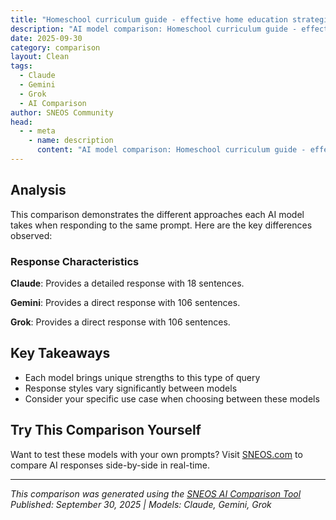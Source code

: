 ```yaml
---
title: "Homeschool curriculum guide - effective home education strategies"
description: "AI model comparison: Homeschool curriculum guide - effective home education strategies..."
date: 2025-09-30
category: comparison
layout: Clean
tags:
  - Claude
  - Gemini
  - Grok
  - AI Comparison
author: SNEOS Community
head:
  - - meta
    - name: description
      content: "AI model comparison: Homeschool curriculum guide - effective home education strategies..."
---
```


<ChatComparison
  title="Homeschool curriculum guide - effective home education strategies"
  prompt="Homeschool curriculum guide - effective home education strategies"
  :responses='{"Claude": "# Complete Homeschool Curriculum Guide\n\n## Getting Started with Homeschooling\n\n### Understanding Your Legal Requirements\n- **Research state laws**: Each state has different requirements for homeschooling\n- **Documentation needed**: Keep records of attendance, curriculum, and progress\n- **Testing requirements**: Some states require standardized testing\n- **Notification process**: File necessary paperwork with local school districts\n\n### Choosing Your Homeschool Approach\n\n#### **Traditional/School-at-Home**\n- Structured curriculum with textbooks and workbooks\n- Set schedule similar to public school\n- Clear lesson plans and grade levels\n\n#### **Unit Studies**\n- Integrated learning around specific themes\n- Combines multiple subjects through one topic\n- Great for multi-level teaching\n\n#### **Charlotte Mason Method**\n- Literature-based learning with \u0022living books\u0022\n- Nature study and outdoor education\n- Short lessons with full attention\n\n#### **Montessori Method**\n- Child-led learning with prepared environments\n- Hands-on materials and self-correction\n- Mixed age groups and extended work periods\n\n#### **Waldorf/Steiner Education**\n- Emphasis on imagination and creativity\n- Delayed academics until age 7\n- Rhythm and routine in daily life\n\n#### **Unschooling**\n- Child-directed learning based on interests\n- No formal curriculum or schedule\n- Learning through life experiences\n\n## Core Subject Curriculum Planning\n\n### **Language Arts**\n\n#### Elementary (K-5)\n- **Phonics and reading**: Systematic phonics instruction\n- **Writing**: Handwriting, spelling, basic composition\n- **Literature**: Read-alouds, independent reading\n- **Grammar**: Basic sentence structure and parts of speech\n\n#### Middle School (6-8)\n- **Reading comprehension**: Various genres and complexity levels\n- **Writing**: Essays, creative writing, research skills\n- **Grammar**: Advanced concepts and sentence analysis\n- **Literature**: Classic and contemporary works\n\n#### High School (9-12)\n- **Literature**: World literature, American literature, British literature\n- **Composition**: Academic writing, research papers\n- **Speech**: Public speaking and debate\n- **Language study**: Foreign language options\n\n### **Mathematics**\n\n#### Elementary Sequence\n1. **Kindergarten**: Number recognition, counting, basic shapes\n2. **Grade 1**: Addition/subtraction to 20, place value\n3. **Grade 2**: Two-digit arithmetic, measurement basics\n4. **Grade 3**: Multiplication/division, fractions introduction\n5. **Grade 4**: Multi-digit operations, decimals\n6. **Grade 5**: Advanced fractions, geometry, data analysis\n\n#### Middle/High School Sequence\n1. **Pre-Algebra** (Grade 6-7)\n2. **Algebra I** (Grade 8-9)\n3. **Geometry** (Grade 9-10)\n4. **Algebra II** (Grade 10-11)\n5. **Pre-Calculus** (Grade 11-12)\n6. **Calculus** (Grade 12)\n\n### **Science**\n\n#### Elementary Focus\n- **Nature study**: Observation and documentation\n- **Simple experiments**: Hands-on discovery\n- **Life science**: Plants, animals, human body\n- **Physical science**: States of matter, simple machines\n- **Earth science**: Weather, seasons, basic astronomy\n\n#### Middle School Progression\n- **Grade 6**: Earth science and astronomy\n- **Grade 7**: Life science and biology basics\n- **Grade 8**: Physical science and chemistry introduction\n\n#### High School Requirements\n- **Biology**: One full year with lab component\n- **Chemistry**: One year (often required for college prep)\n- **Physics**: One year of conceptual or algebra-based physics\n- **Electives**: Environmental science, anatomy, advanced courses\n\n### **Social Studies**\n\n#### Elementary Scope\n- **Early elementary**: Family, community, basic geography\n- **Upper elementary**: State history, U.S. history overview, world cultures\n\n#### Middle School Focus\n- **Grade 6**: Ancient civilizations\n- **Grade 7**: Medieval history through Renaissance\n- **Grade 8**: U.S. history through Civil War\n\n#### High School Requirements\n- **World History**: Ancient through modern times\n- **U.S. History**: Comprehensive survey course\n- **Government/Civics**: Constitution, political systems\n- **Economics**: Basic economic principles\n- **Geography**: World geography and cultures\n\n## Effective Teaching Strategies\n\n### **Creating Structure**\n- **Daily schedules**: Consistent routine with flexibility\n- **Learning spaces**: Dedicated areas for different", "Gemini": "Okay, let\u0027s break down effective homeschool strategies and how to create a curriculum guide. This is a big topic, so I\u0027ll provide a comprehensive overview and then suggest resources for digging deeper.\n\n**I. Understanding Your Homeschooling Philosophy and Goals**\n\n* **Why Homeschool?** This is the most fundamental question. Knowing your \u0022why\u0022 will guide your decisions and keep you motivated. Common reasons include:\n * Academic excellence (tailored learning)\n * Religious or moral values\n * Social concerns (bullying, peer pressure)\n * Special needs accommodations\n * Flexibility and family time\n* **Define Your Educational Goals:** What do you want your child to achieve academically, socially, emotionally, and spiritually? Think long-term and short-term.\n * *Examples:* Mastering specific skills (reading, writing, coding), developing critical thinking, fostering creativity, cultivating a love of learning, building strong character, preparing for college, or pursuing a trade.\n* **Learning Styles \u0026 Strengths:** Identify how your child learns best. Are they:\n * *Visual learners?* (Respond well to images, diagrams, videos)\n * *Auditory learners?* (Learn best through listening, discussions)\n * *Kinesthetic learners?* (Learn through movement, hands-on activities)\n * *Read/Write Learners?* (Learn best through reading and writing)\n * Consider multiple intelligences (e.g., musical, interpersonal, logical-mathematical).\n* **Your Teaching Style:** Reflect on your own strengths and preferences as a teacher. Are you organized? Creative? Patient? How much time can you dedicate? Be realistic about what you can handle.\n* **Your State\u0027s Requirements:** Research your state\u0027s homeschooling laws. Requirements vary widely and may include:\n * Notification of intent to homeschool\n * Minimum required subjects\n * Standardized testing\n * Portfolio reviews\n * Teacher qualifications\n\n**II. Curriculum Options and Resources**\n\nThis is where you choose what to teach and how to teach it. Here\u0027s a breakdown of the main approaches:\n\n* **All-in-One Curriculum Packages:** These provide everything you need for a specific grade level, often including textbooks, workbooks, teacher\u0027s guides, and online resources.\n * *Pros:* Convenient, structured, saves time on planning.\n * *Cons:* Can be expensive, may not be adaptable to individual needs, can be rigid.\n * *Examples:* Abeka, Bob Jones University Press, Sonlight, Calvert Education, Time4Learning (online), Connections Academy (online public school at home).\n* **Individual Subject Curricula:** You select resources for each subject separately.\n * *Pros:* Highly customizable, can choose the best resources for each subject and learning style, often more affordable than all-in-one packages.\n * *Cons:* Requires more research and planning.\n * *Examples:*\n * *Math:* Saxon Math, Singapore Math, Math-U-See, Life of Fred\n * *Language Arts:* Institute for Excellence in Writing (IEW), The Good and the Beautiful, Writing \u0026 Rhetoric, All About Reading/Spelling\n * *Science:* Apologia, Berean Builders, Mystery Science, R.E.A.L. Science Odyssey\n * *History:* Story of the World, The Mystery of History, Notgrass History\n* **Unit Studies:** Organize learning around a central theme or topic, integrating multiple subjects.\n * *Pros:* Engaging, allows for deeper exploration of topics, caters to different learning styles.\n * *Cons:* Requires significant planning, may need to supplement to ensure all required subjects are covered.\n * *Examples:* Five in a Row, Amanda Bennett Unit Studies, DIY unit studies based on interests.\n* **Unschooling:** A student-led approach where learning is driven by the child\u0027s interests and curiosity. Less structured than other methods.\n * *Pros:* Highly engaging, fosters a love of learning, allows for deep exploration of interests.\n * *Cons:* Requires trust and flexibility, may be challenging to meet state requirements, can be difficult to assess progress.\n* **Online Homeschool Programs:** Fully online curricula, often with live classes and teacher support.\n * *Pros:* Structured, provides accountability, access to certified teachers.\n * *Cons:* Can be expensive, less flexibility than other options, may require significant screen time.\n * *Examples:* K12, Connections Academy, Khan Academy, Outschool\n* **Free Resources:** Many free resources are available online and at your local library.\n * *Pros:* Affordable, accessible.\n * *Cons:* Requires more curation and planning.\n * *Examples:* Khan Academy, CK-12 Foundation, AmblesideOnline (Charlotte Mason curriculum), Project Gutenberg (free ebooks), libraries.\n\n**III. Creating Your Curriculum Guide**\n\nA curriculum guide is your roadmap for the year. Here\u0027s how to create one:\n\n1. **Start with the End in Mind:** What do you want your child to know and be able to do by the end of the year in each subject? Refer to your educational goals and state requirements.\n2. **Subject-by-Subject Breakdown:** For each subject:\n * **Chosen Curriculum/Resources:** List the specific books, websites, programs, and materials you\u0027ll use.\n * **Scope and Sequence:** Outline the topics you\u0027ll cover in a logical order. Many curriculum providers offer a scope and sequence, otherwise you can create your own by looking at state standards and other curriculum offerings.\n * **Weekly/Monthly Schedule:** Break down the scope and sequence into manageable weekly or monthly goals. This is where you plan specific activities, readings, and assignments. *Example: Week 1: Math - Review addition and subtraction; Language Arts - Read chapter 1 of \u0022Charlotte\u0027s Web\u0022; History - Introduction to Ancient Egypt.*\n * **Assessment Methods:** How will you assess your child\u0027s progress? Consider:\n * Tests and quizzes\n * Projects\n * Writing assignments\n * Oral presentations\n * Portfolio reviews\n * Informal observation\n3. **Record Keeping:**\n * *Attendance Log:* Keep track of the days you homeschool.\n * *Grading System (if applicable):* Decide how you\u0027ll grade assignments and calculate overall grades.\n * *Portfolio (optional):* Collect samples of your child\u0027s work to demonstrate progress.\n4. **Flexibility is Key:** Life happens! Build in flexibility to your schedule. Don\u0027t be afraid to adjust your plans as needed based on your child\u0027s progress and interests.\n\n**IV. Effective Home Education Strategies**\n\n* **Create a Dedicated Learning Space:** Even a small, organized area can help your child focus.\n* **Establish a Routine:** A consistent daily or weekly schedule provides structure and predictability.\n* **Make Learning Fun and Engaging:** Use games, hands-on activities, field trips, and real-world applications to make learning more enjoyable.\n* **Tailor Instruction to Your Child\u0027s Needs:** Adapt your teaching methods and materials to your child\u0027s learning style and pace.\n* **Foster Independence:** Encourage your child to take ownership of their learning.\n* **Provide Opportunities for Socialization:** Join a homeschool co-op, participate in extracurricular activities, or connect with other homeschooling families.\n* **Take Breaks:** Regular breaks are essential for both you and your child.\n* **Self-Care:** Homeschooling is demanding. Make time for your own well-being.\n* **Don\u0027t Compare:** Every child and every homeschooling journey is unique. Focus on your own child\u0027s progress and celebrate their achievements.\n* **Seek Support:** Connect with other homeschooling families, join online forums, or consult with experienced homeschoolers.\n\n**V. Resources for Further Exploration**\n\n* **Websites:**\n * HSLDA (Home School Legal Defense Association): Provides legal information and support for homeschoolers.\n * TheHomeSchoolMom.com: A comprehensive resource for all things homeschooling.\n * Khan Academy: Free online learning resources for many subjects.\n * Education.com: Worksheets, games, and other educational resources.\n* **Books:**\n * *The Well-Trained Mind: A Guide to Classical Education at Home* by Susan Wise Bauer and Jessie Wise\n * *Homeschooling for Dummies* by Carol Topp, CPA\n * *Teach Your Own: The John Holt Book of Homeschooling* by John Holt\n* **Homeschool Conventions and Conferences:** A great way to learn about curriculum options, connect with other homeschoolers, and get inspired.\n\n**VI. Important Considerations**\n\n* **Burnout:** Homeschooling can be demanding. Recognize the signs of burnout (for both you and your child) and take steps to prevent it.\n* **Special Needs:** If your child has special needs, research specialized curricula and resources. Consider working with a special education professional.\n* **Technology:** Use technology wisely. Limit screen time and choose educational apps and websites carefully.\n* **College Preparation:** If your child plans to attend college, research college admission requirements and plan your curriculum accordingly.\n* **Homeschool Co-ops:** Co-ops can offer support, socialization, and shared teaching responsibilities.\n\nThis is a starting point! Homeschooling is a journey, and you\u0027ll learn and adapt as you go. Good luck!\n", "Grok": "Designing an effective homeschool curriculum guide and implementing successful home education strategies requires careful planning, flexibility, and a focus on the unique needs of your child. Below is a comprehensive guide to help you create a structured yet adaptable homeschooling plan, along with proven strategies to ensure a successful learning experience.\n\n---\n\n### **Homeschool Curriculum Guide**\n\n#### **1. Assess Your Child\u2019s Needs and Interests**\n- **Learning Style:** Identify whether your child is a visual, auditory, kinesthetic, or mixed learner to tailor teaching methods.\n- **Interests and Goals:** Incorporate subjects or topics they are passionate about to keep them engaged.\n- **Skill Level:** Evaluate their current academic standing in core subjects (reading, writing, math, etc.) using placement tests or prior school records.\n- **State Requirements:** Research your state or country\u2019s homeschooling laws to ensure compliance with mandatory subjects, hours, or testing.\n\n#### **2. Choose a Curriculum Framework**\nSelect a curriculum style that aligns with your educational philosophy and your child\u2019s needs. Here are some popular approaches:\n- **Traditional:** Mimics public school structure (textbooks, worksheets, tests). Examples: Abeka, Calvert.\n- **Classical:** Focuses on logic, rhetoric, and critical thinking, often using historical texts (e.g., The Well-Trained Mind by Susan Wise Bauer).\n- **Montessori:** Emphasizes hands-on, self-directed learning with a focus on independence.\n- **Waldorf:** Focuses on creativity, imagination, and holistic development, minimizing early academics.\n- **Unit Studies:** Integrates multiple subjects around a central theme (e.g., studying the ocean through science, history, and art).\n- **Unschooling:** Child-led learning based on interests, with less formal structure.\n- **Eclectic:** Combines elements from various approaches for a customized experience.\n\n#### **3. Core Subjects to Include**\nMost homeschool curriculums should cover these essential areas (adjust based on age and grade level):\n- **Math:** Arithmetic, algebra, geometry, etc. (e.g., Khan Academy, Saxon Math, Math-U-See).\n- **Language Arts:** Reading, writing, grammar, spelling, and literature (e.g., Easy Peasy, The Good and the Beautiful).\n- **Science:** Biology, chemistry, physics, earth science (e.g., Apologia, Mystery Science).\n- **Social Studies/History:** Geography, world history, civics (e.g., Story of the World, Notgrass History).\n- **Physical Education:** Sports, outdoor activities, or health topics.\n- **Electives:** Art, music, foreign language, coding, or other interests.\n\n#### **4. Create a Yearly and Daily Schedule**\n- **Yearly Plan:** Break down the curriculum into semesters or quarters, setting goals for each subject (e.g., complete X chapters by December).\n- **Daily Schedule:** Allocate time for each subject while allowing flexibility for breaks, projects, or spontaneous learning. Example:\n - 8:30 AM - 9:30 AM: Math\n - 9:30 AM - 10:30 AM: Language Arts\n - 10:30 AM - 11:00 AM: Break/Physical Activity\n - 11:00 AM - 12:00 PM: Science or History\n - 12:00 PM - 1:00 PM: Lunch\n - 1:00 PM - 2:00 PM: Electives or Projects\n- **Flexibility:** Adjust based on what works for your family. Some families prefer block scheduling (focusing on fewer subjects per day) or year-round schooling with shorter breaks.\n\n#### **5. Resources and Tools**\n- **Curriculum Providers:** Purchase complete grade-level curriculums (e.g., Sonlight, Time4Learning) or individual subject materials.\n- **Online Platforms:** Use free or affordable resources like Khan Academy, Duolingo (languages), or YouTube educational channels.\n- **Libraries:** Access books, audiobooks, and educational DVDs for free.\n- **Homeschool Co-ops:** Join local groups for shared classes, field trips, or socialization.\n- **Record Keeping:** Use planners, apps (like Homeschool Manager), or spreadsheets to track progress, grades, and attendance.\n\n#### **6. Assessment and Evaluation**\n- **Regular Check-ins:** Use quizzes, projects, or discussions to gauge understanding weekly or monthly.\n- **Portfolio:** Document projects, essays, and artwork to showcase learning.\n- **Standardized Testing:** Some states require annual testing (e.g., CAT, Iowa Test of Basic Skills). Even if not required, testing can help measure progress.\n- **Adjustments:** If a subject or method isn\u2019t working, adapt the curriculum or approach without hesitation.\n\n---\n\n### **Effective Home Education Strategies**\n\n#### **1. Create a Conducive Learning Environment**\n- **Dedicated Space:** Set up a quiet, organized area for learning with minimal distractions. Include supplies like books, notebooks, and a computer if needed.\n- **Routine:** Establish consistent start and end times to build discipline, but allow for flexibility on tough days.\n- **Comfort:** Ensure ergonomic seating and good lighting to make long study sessions manageable.\n\n#### **2. Foster Independent Learning**\n- **Set Goals:** Teach your child to set short- and long-term academic goals (e.g., finish a book by the end of the week).\n- **Research Skills:** Encourage them to find answers using books, websites, or experiments rather than providing all solutions.\n- **Time Management:** Use timers or checklists to help them manage tasks and build self-discipline.\n\n#### **3. Incorporate Hands-On and Real-World Learning**\n- **Field Trips:** Visit museums, zoos, historical sites, or nature trails to bring lessons to life.\n- **Projects:** Use cooking to teach fractions, gardening for biology, or budgeting for math.\n- **Community Involvement:** Volunteer or participate in local events to develop social and civic skills.\n\n#### **4. Encourage Socialization**\n- **Co-ops and Groups:** Join homeschool organizations for group learning, sports, or extracurriculars.\n- **Clubs and Classes:** Enroll in community programs like art, dance, or martial arts.\n- **Playdates and Friends:** Arrange regular meetups with peers to build social connections.\n\n#### **5. Balance Academics with Life Skills**\n- Teach practical skills alongside academics, such as:\n - Financial literacy (budgeting, saving)\n - Cooking and meal planning\n - Household chores and organization\n - Time management and problem-solving\n- These skills prepare children for adulthood and complement traditional learning.\n\n#### **6. Use Technology Wisely**\n- **Educational Apps:** Leverage tools like IXL, Quizlet, or Prodigy for interactive learning.\n- **Limit Screen Time:** Balance online learning with offline activities to prevent burnout or distraction.\n- **Online Communities:** Join forums (e.g., Facebook homeschool groups) for support and resource sharing.\n\n#### **7. Prioritize Parent-Teacher Balance**\n- **Self-Care:** Take breaks and set boundaries to avoid burnout as both parent and educator.\n- **Training:** Attend homeschool conferences or webinars to learn new teaching strategies.\n- **Delegate:** If possible, outsource subjects you\u2019re less confident in through tutors, online courses, or co-ops.\n\n#### **8. Adapt to Challenges**\n- **Motivation Issues:** If a child resists learning, explore new methods (e.g., gamification, rewards) or revisit their interests.\n- **Learning Gaps:** Address weaknesses with targeted resources or tutoring while focusing on strengths to build confidence.\n- **Family Dynamics:** Involve siblings in group activities or projects to foster teamwork, and carve out one-on-one time for individualized attention.\n\n---\n\n### **Sample Weekly Homeschool Schedule (Elementary Level)**\n| **Day** | **Morning (8:30\u201311:30 AM)** | **Afternoon (1:00\u20133:00 PM)** |\n|---------------|-----------------------------------|-------------------------------|\n| Monday | Math, Reading, Writing | Science Experiment, Art |\n| Tuesday | Math, Spelling, Grammar | History, Physical Education |\n| Wednesday | Math, Literature, Handwriting | Geography, Music |\n| Thursday | Math, Reading, Writing | Science Reading, Coding |\n| Friday | Math, Spelling, Review | Field Trip or Project Work |\n\n*Note: Adjust times and subjects based on age, needs, and family schedule.*\n\n---\n\n### **Additional Tips for Success**\n- **Start Small:** If new to homeschooling, begin with a few subjects and gradually expand as you gain confidence.\n- **Celebrate Achievements:** Recognize milestones, whether completing a book or mastering a skill, to boost morale.\n- **Stay Connected:** Network with other homeschooling families for support, advice, and shared experiences.\n- **Document Everything:** Keep records of lessons, activities, and progress for personal reference or legal requirements.\n\n---\n\nHomeschooling is a rewarding journey that allows for personalized education tailored to your child\u2019s unique needs. By combining a well-structured curriculum with effective teaching strategies, you can foster a love of learning while preparing your child for future success. If you have specific questions or need help with a particular subject or age group, let me know!"}' 
  published-date="22:46"
/>

## Analysis

This comparison demonstrates the different approaches each AI model takes when responding to the same prompt. Here are the key differences observed:

### Response Characteristics

**Claude**: Provides a detailed response with 18 sentences. 

**Gemini**: Provides a direct response with 106 sentences. 

**Grok**: Provides a direct response with 106 sentences. 

## Key Takeaways

- Each model brings unique strengths to this type of query
- Response styles vary significantly between models
- Consider your specific use case when choosing between these models

## Try This Comparison Yourself

Want to test these models with your own prompts? Visit [SNEOS.com](https://sneos.com) to compare AI responses side-by-side in real-time.

---

*This comparison was generated using the [SNEOS AI Comparison Tool](https://sneos.com)*
*Published: September 30, 2025 | Models: Claude, Gemini, Grok*
